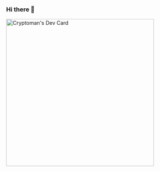 ### Hi there 👋

<a href="https://app.daily.dev/cryptoman"><img src="https://api.daily.dev/devcards/5de1a1a9c312470aaeff488db28e6b57.png?r=qtn" width="400" alt="Cryptoman's Dev Card"/></a>

<!--
**honhosing/honhosing** is a ✨ _special_ ✨ repository because its `README.md` (this file) appears on your GitHub profile.

Here are some ideas to get you started:

- 🔭 I’m currently working on ...
- 🌱 I’m currently learning ...
- 👯 I’m looking to collaborate on ...
- 🤔 I’m looking for help with ...
- 💬 Ask me about ...
- 📫 How to reach me: ...
- 😄 Pronouns: ...
- ⚡ Fun fact: ...
-->
